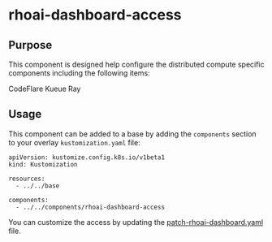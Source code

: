 # rhoai-dashboard-access

## Purpose
This component is designed help configure the distributed compute specific components including the following items:

CodeFlare
Kueue
Ray

## Usage

This component can be added to a base by adding the `components` section to your overlay `kustomization.yaml` file:

```
apiVersion: kustomize.config.k8s.io/v1beta1
kind: Kustomization

resources:
  - ../../base

components:
  - ../../components/rhoai-dashboard-access
```

You can customize the access by updating the [patch-rhoai-dashboard.yaml](./patch-rhoai-dashboard.yaml) file.
